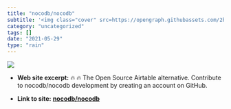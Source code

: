 ```yaml
---
title: "nocodb/nocodb"
subtitle: '<img class="cover" src=https://opengraph.githubassets.com/2b3ebae4c1193c1ab252d1858c5d2de79b9891cf72...'
category: "uncategorized"
tags: []
date: "2021-05-29"
type: "rain"
---
```

<img class="cover" src=https://opengraph.githubassets.com/2b3ebae4c1193c1ab252d1858c5d2de79b9891cf724d37e3d75b03ea7dd3e4a9/nocodb/nocodb>



* **Web site excerpt:** 🔥 🔥  The Open Source Airtable alternative. Contribute to nocodb/nocodb development by creating an account on GitHub.

* **Link to site:** **[nocodb/nocodb](https://github.com/nocodb/nocodb?ref=producthunt)**